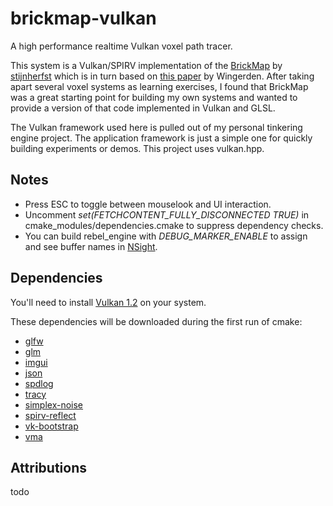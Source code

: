 # brickmap-vulkan
A high performance realtime Vulkan voxel path tracer.

This system is a Vulkan/SPIRV implementation of the [BrickMap](https://github.com/stijnherfst/BrickMap) by [stijnherfst](https://github.com/stijnherfst) which is in turn based on [this paper](https://dspace.library.uu.nl/handle/1874/315917) by Wingerden. After taking apart several voxel systems as learning exercises, I found that BrickMap
was a great starting point for building my own systems and wanted to provide a version of that code implemented in Vulkan and GLSL.

The Vulkan framework used here is pulled out of my personal tinkering engine project. The application framework is just a simple one for quickly building experiments or demos. This project uses vulkan.hpp.

## Notes

* Press ESC to toggle between mouselook and UI interaction.
* Uncomment *set(FETCHCONTENT_FULLY_DISCONNECTED TRUE)* in cmake_modules/dependencies.cmake to suppress dependency checks.
* You can build rebel_engine with *DEBUG_MARKER_ENABLE* to assign and see buffer names in [NSight](https://developer.nvidia.com/nsight-visual-studio-edition).

## Dependencies

You'll need to install [Vulkan 1.2](https://vulkan.lunarg.com/) on your system.

These dependencies will be downloaded during the first run of cmake:

* [glfw](https://github.com/glfw/glfw.git)
* [glm](https://github.com/g-truc/glm.git)
* [imgui](https://github.com/ocornut/imgui.git)
* [json](https://github.com/nlohmann/json.git)
* [spdlog](https://github.com/gabime/spdlog.git)
* [tracy](https://github.com/wolfpld/tracy.git)
* [simplex-noise](https://github.com/SRombauts/SimplexNoise.git)
* [spirv-reflect](https://github.com/KhronosGroup/SPIRV-Reflect.git)
* [vk-bootstrap](https://github.com/charles-lunarg/vk-bootstrap.git)
* [vma](https://github.com/GPUOpen-LibrariesAndSDKs/VulkanMemoryAllocator.git)

## Attributions

todo